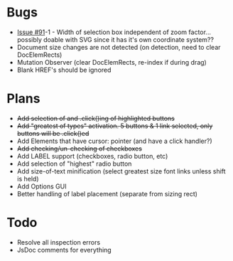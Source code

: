# Bugs
 - [Issue #91](https://github.com/cpriest/SnapLinksPlus/issues/91)-1 - Width of selection box independent of zoom factor... possibly doable with SVG since it has it's own coordinate system??
 - Document size changes are not detected (on detection, need to clear DocElemRects)
 - Mutation Observer (clear DocElemRects, re-index if during drag)
 - Blank HREF's should be ignored

# Plans
 - ~~Add selection of and .click()ing of highlighted buttons~~
 - ~~Add "greatest of types" activation.  5 buttons & 1 link selected, only buttons will be .click()ed~~
 - Add Elements that have cursor: pointer (and have a click handler?)
 - ~~Add checking/un-checking of checkboxes~~
 - Add LABEL support (checkboxes, radio button, etc)
 - Add selection of "highest" radio button
 - Add size-of-text minification (select greatest size font links unless shift is held)
 - Add Options GUI
 - Better handling of label placement (separate from sizing rect)

# Todo
 - Resolve all inspection errors
 - JsDoc comments for everything
